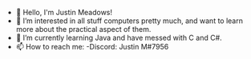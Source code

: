 - 👋 Hello, I'm Justin Meadows!
- 👀 I’m interested in all stuff computers pretty much, and want to learn more about the practical aspect of them.
- 🌱 I’m currently learning Java and have messed with C and C#.
- 📫 How to reach me:
     -Discord: Justin M#7956

<!---
meadowsjustin/meadowsjustin is a ✨ special ✨ repository because its `README.md` (this file) appears on your GitHub profile.
You can click the Preview link to take a look at your changes.
--->
